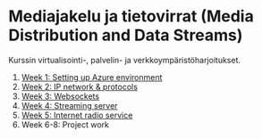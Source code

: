 # Mediajakelu ja tietovirrat (Media Distribution and Data Streams)

Kurssin virtualisointi-, palvelin- ja verkkoympäristöharjoitukset.

1. [Week 1: Setting up Azure environment](01-setting-up-env.md)
1. [Week 2: IP network & protocols](02-ip-network.md)
1. [Week 3: Websockets](03-websockets.md)
1. [Week 4: Streaming server](#)
1. [Week 5: Internet radio service](#)
1. Week 6-8: Project work
